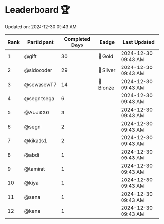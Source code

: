 # Leaderboard 🏆

Updated on: 2024-12-30 09:43 AM

| Rank | Participant       | Completed Days | Badge      | Last Updated         |
|------|-------------------|----------------|------------|----------------------|
| 1    | @gift             | 30             | 🏅 Gold     | 2024-12-30 09:43 AM |
| 2    | @sidocoder        | 29             | 🥈 Silver   | 2024-12-30 09:43 AM |
| 3    | @sewasewT7        | 14             | 🥉 Bronze   | 2024-12-30 09:43 AM |
| 4    | @segnitsega       | 6              |            | 2024-12-30 09:43 AM |
| 5    | @Abdi036          | 3              |            | 2024-12-30 09:43 AM |
| 6    | @segni            | 2              |            | 2024-12-30 09:43 AM |
| 7    | @kika1s1          | 2              |            | 2024-12-30 09:43 AM |
| 8    | @abdi             | 1              |            | 2024-12-30 09:43 AM |
| 9    | @tamirat          | 1              |            | 2024-12-30 09:43 AM |
| 10   | @kiya             | 1              |            | 2024-12-30 09:43 AM |
| 11   | @sena             | 1              |            | 2024-12-30 09:43 AM |
| 12   | @kena             | 1              |            | 2024-12-30 09:43 AM |
